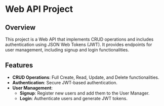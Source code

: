 # Web API Project

## Overview

This project is a Web API that implements CRUD operations and includes authentication using JSON Web Tokens (JWT). It provides endpoints for user management, including signup and login functionalities.

## Features

- **CRUD Operations**: Full Create, Read, Update, and Delete functionalities.
- **Authentication**: Secure JWT-based authentication.
- **User Management**:
  - **Signup**: Register new users and add them to the User Manager.
  - **Login**: Authenticate users and generate JWT tokens.
